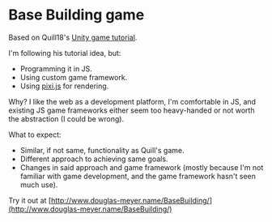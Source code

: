 # Base Building game

Based on Quill18's [Unity game tutorial](https://www.youtube.com/playlist?list=PLbghT7MmckI4_VM5q3va043FgAwRim6yX).

I'm following his tutorial idea, but:

* Programming it in JS.
* Using custom game framework.
* Using [pixi.js](http://www.pixijs.com/) for rendering.

Why? I like the web as a development platform, I'm comfortable in JS, and existing JS game frameworks either seem too heavy-handed or not worth the abstraction (I could be wrong).

What to expect:

* Similar, if not same, functionality as Quill's game.
* Different approach to achieving same goals.
* Changes in said approach and game framework (mostly because I'm not familiar with game development, and the game framework hasn't seen much use).

Try it out at [http://www.douglas-meyer.name/BaseBuilding/](http://www.douglas-meyer.name/BaseBuilding/)
